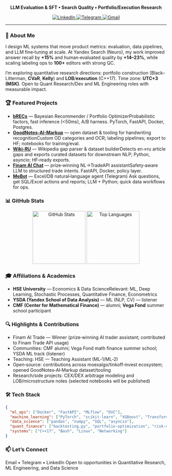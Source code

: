 <p align="center">
  <b>LLM Evaluation & SFT • Search Quality • Portfolio/Execution Research</b>
</p>

<p align="center">
  <a href="https://www.linkedin.com/in/aeshef/">
    <img src="https://img.shields.io/badge/LinkedIn-0A66C2?style=for-the-badge&logo=linkedin&logoColor=white" alt="LinkedIn">
  </a>
  <a href="https://t.me/plxlrd">
    <img src="https://img.shields.io/badge/Telegram-2CA5E0?style=for-the-badge&logo=telegram&logoColor=white" alt="Telegram">
  </a>
  <a href="mailto:aeshevchenko1704@gmail.com">
    <img src="https://img.shields.io/badge/Gmail-D14836?style=for-the-badge&logo=gmail&logoColor=white" alt="Gmail">
  </a>
</p>

---

### 🚀 About Me

I design ML systems that move product metrics: evaluation, data pipelines, and LLM fine‑tuning at scale. At Yandex Search (Neuro), my work improved answer recall by **+15%** and human‑evaluated quality by **+14–23%**, while scaling labeling ops to **100+** editors with strong QC.

I’m exploring quantitative research directions: portfolio construction (Black–Litterman, **CVaR**, **Kelly**) and **LOB**/**execution** (C++17). Time zone: **UTC+3 (MSK)**. Open to Quant Research/Dev and ML Engineering roles with measurable impact.

### 🏆 Featured Projects

- **[bRECs](https://github.com/aeshef/bRECs)** — Bayesian Recommender / Portfolio OptimizerProbabilistic factors, fast inference (<50ms), A/B harness. PyTorch, FastAPI, Docker, Postgres.
- **[GoodNotes‑AI‑Markup](https://github.com/aeshef/GoodNotes-AI-Markup)** — open dataset & tooling for handwriting recognitionCustom OD categories and OCR; labeling pipelines; export to HF; notebooks for training/eval.
- **[Wiki‑RU](https://github.com/aeshef/Wiki-RU)** — Wikipedia gap parser & dataset builderDetects en→ru article gaps and exports curated datasets for downstream NLP; Python, asyncio; HF‑ready exports.
- **[Finam AI Chat](https://github.com/aeshef/Finam-AI-Chat)** — prize‑winning NL→TradeAPI assistantSafety‑aware LLM to structured trade intents. FastAPI, Docker, policy layer.
- **[MeBot](https://github.com/aeshef/MeBot)** — Excel/DB natural‑language agent (Telegram)
  Ask questions, get SQL/Excel actions and reports; LLM + Python; quick data workflows for ops.

### 📊 GitHub Stats

<p align="center">
  <img src="https://github-readme-stats.vercel.app/api?username=aeshef&show_icons=true&theme=dark&hide_border=true" alt="GitHub Stats" height="165">
  <img src="https://github-readme-stats.vercel.app/api/top-langs/?username=aeshef&layout=compact&theme=dark&hide_border=true" alt="Top Languages" height="165">
</p>

### 🎓 Affiliations & Academics

- **HSE University** — Economics & Data ScienceRelevant: ML, Deep Learning, Stochastic Processes, Quantitative Finance, Econometrics
- **YSDA (Yandex School of Data Analysis)** — ML (NLP, CV) — listener
- **CMF (Center for Mathematical Finance)** — alumni; **Vega Fond** summer school participant

### 🔍 Highlights & Contributions

- Finam AI Trade — Winner (prize‑winning AI trader assistant; contributed to Finam Trade API usage)
- Communities: CMF alumni; Vega Fond math finance summer school; YSDA ML track (listener)
- Teaching: HSE — Teaching Assistant (ML‑1/ML‑2)
- Open‑source: contributions across moexalgo/tinkoff‑invest ecosystem; opened GoodNotes‑AI‑Markup dataset/tooling
- Research/side projects: CEX/DEX arbitrage modeling and LOB/microstructure notes (selected notebooks will be published)

### 🛠️ Tech Stack

```json
{
  "ml_ops": ["Docker", "FastAPI", "MLflow", "DVC"],
  "machine_learning": ["PyTorch", "scikit-learn", "XGBoost", "Transformers"],
  "data_science": ["pandas", "numpy", "SQL", "asyncio"],
  "quant_finance": ["backtesting.py", "portfolio-optimization", "risk-models"],
  "systems": ["C++17", "Bash", "Linux", "Networking"]
}
```

### 📫 Let’s Connect

Email • Telegram • LinkedIn
Open to opportunities in Quantitative Research, ML Engineering, and Data Science
